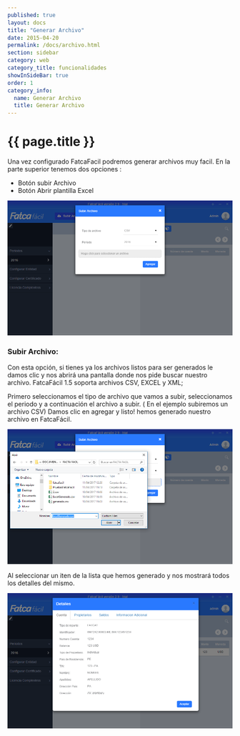 ```yaml
--- 
published: true 
layout: docs 
title: "Generar Archivo" 
date: 2015-04-20 
permalink: /docs/archivo.html 
section: sidebar
category: web 
category_title: funcionalidades 
showInSideBar: true
order: 1
category_info:
  name: Generar Archivo
  title: Generar Archivo
---
```



<h1 class="down">{{ page.title }}</h1>

Una vez configurado FatcaFacil podremos generar archivos muy facil.
En la parte superior tenemos dos opciones :

<ul class="distancia">
<li>Botón subir Archivo</li>
<li>Botón Abrir plantilla Excel</li>
</ul>
<div class="cleaning img-top code">
  <img src="/assets/images/12.png">
</div>

<h3>Subir Archivo:</h3>

Con esta opción, si tienes ya los archivos listos para ser generados le damos clic y nos abrirá una pantalla donde nos pide buscar nuestro archivo.
FatcaFácil 1.5 soporta archivos CSV, EXCEL y XML; 

Primero seleccionamos el tipo de archivo que vamos a subir, seleccionamos el periodo y a continuación el archivo a subir. ( En el ejemplo subiremos un archivo CSV)
Damos clic en agregar y listo! hemos generado nuestro archivo en FatcaFácil.

<div class="cleaning img-top code">
  <img src="/assets/images/13.png">
</div>

Al seleccionar un iten de la lista que hemos generado y nos mostrará todos los detalles del mismo.

<div class="cleaning img-top code">
  <img src="/assets/images/14.png">
</div>